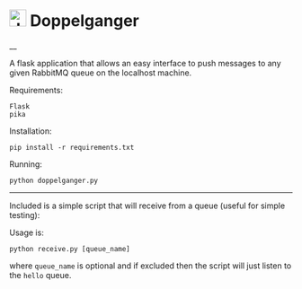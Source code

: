 <h1>
<a id="doppelganger" class="anchor" href="#doppelganger" aria-hidden="true"></a><img src="https://code.empac.rpi.edu/CISL/doppelganger/raw/321ed2fdde0a9844eaf6d9bfac10507067df9b7a/static/duality-mask-30.png" alt="doppelganger" style="width: 30px;" /> Doppelganger</h1>__

A flask application that allows an easy interface to push messages to any 
given RabbitMQ queue on the localhost machine.

Requirements:
```
Flask
pika
```

Installation:
```
pip install -r requirements.txt
```

Running:
```
python doppelganger.py
```

------
Included is a simple script that will receive from a queue (useful for simple 
testing):

Usage is:
```
python receive.py [queue_name]
```
where `queue_name` is optional and if excluded then the script will just
listen to the `hello` queue.
